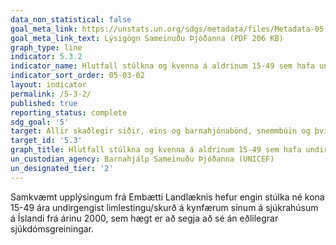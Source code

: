 ```yaml
---
data_non_statistical: false
goal_meta_link: https://unstats.un.org/sdgs/metadata/files/Metadata-05-03-02.pdf
goal_meta_link_text: Lýsigögn Sameinuðu Þjóðanna (PDF 206 KB)
graph_type: line
indicator: 5.3.2
indicator_name: Hlutfall stúlkna og kvenna á aldrinum 15-49 sem hafa undirgengist limlestingu/skurð á kynfærum sínum, eftir aldri.
indicator_sort_order: 05-03-02
layout: indicator
permalink: /5-3-2/
published: true
reporting_status: complete
sdg_goal: '5'
target: Allir skaðlegir siðir, eins og barnahjónabönd, snemmbúin og þvinguð hjónabönd og limlesting kynfæra kvenna og stúlkna, verði lagðir niður.
target_id: '5.3'
graph_title: Hlutfall stúlkna og kvenna á aldrinum 15-49 sem hafa undirgengist limlestingu/skurð á kynfærum sínum, eftir aldri.
un_custodian_agency: Barnahjálp Sameinuðu Þjóðanna (UNICEF)
un_designated_tier: '2'
---
```

Samkvæmt upplýsingum frá Embætti Landlæknis hefur engin stúlka né kona 15-49 ára undirgengist limlestingu/skurð á kynfærum sínum á sjúkrahúsum á Íslandi frá árinu 2000, sem hægt er að segja að sé án eðlilegrar sjúkdómsgreiningar.
